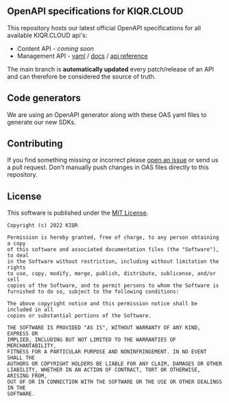 OpenAPI specifications for KIQR.CLOUD
-------------------------------------
This repository hosts our latest official OpenAPI specifications for all available KIQR.CLOUD api's:

- Content API - *coming soon*
- Management API -  [yaml](https://raw.githubusercontent.com/kiqr/openapi-specs/main/management-api.yaml) / [docs](https://docs.kiqr.dev/management-api/) / [api reference](https://docs.kiqr.dev/management-api/reference/api-reference)

The main branch is **automatically updated** every patch/release of an API and can therefore be considered the source of truth. 

## Code generators
We are using an OpenAPI generator along with these OAS yaml files to generate our new SDKs.

## Contributing
If you find something missing or incorrect please [open an issue](https://github.com/kiqr/openapi-specs/issues/new) or send us a pull request. Don't manually push changes in OAS files directly to this repository. 

## License
This software is published under the [MIT License](http://en.wikipedia.org/wiki/MIT_License).

    Copyright (c) 2022 KIQR

    Permission is hereby granted, free of charge, to any person obtaining a copy
    of this software and associated documentation files (the "Software"), to deal
    in the Software without restriction, including without limitation the rights
    to use, copy, modify, merge, publish, distribute, sublicense, and/or sell
    copies of the Software, and to permit persons to whom the Software is
    furnished to do so, subject to the following conditions:

    The above copyright notice and this permission notice shall be included in all
    copies or substantial portions of the Software.

    THE SOFTWARE IS PROVIDED "AS IS", WITHOUT WARRANTY OF ANY KIND, EXPRESS OR
    IMPLIED, INCLUDING BUT NOT LIMITED TO THE WARRANTIES OF MERCHANTABILITY,
    FITNESS FOR A PARTICULAR PURPOSE AND NONINFRINGEMENT. IN NO EVENT SHALL THE
    AUTHORS OR COPYRIGHT HOLDERS BE LIABLE FOR ANY CLAIM, DAMAGES OR OTHER
    LIABILITY, WHETHER IN AN ACTION OF CONTRACT, TORT OR OTHERWISE, ARISING FROM,
    OUT OF OR IN CONNECTION WITH THE SOFTWARE OR THE USE OR OTHER DEALINGS IN THE
    SOFTWARE.
